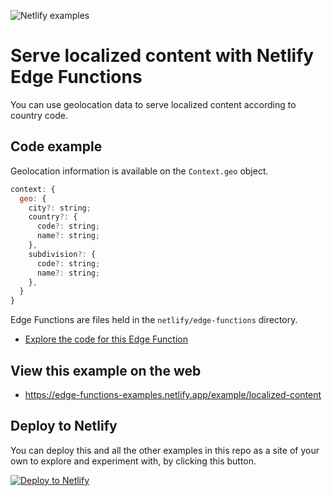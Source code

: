![Netlify examples](https://user-images.githubusercontent.com/5865/159468750-df1c2783-39b2-40da-9c0f-971f72a7ea3f.png)

# Serve localized content with Netlify Edge Functions

You can use geolocation data to serve localized content according to country code.

## Code example

Geolocation information is available on the `Context.geo` object.

```javascript
context: {
  geo: {
    city?: string;
    country?: {
      code?: string;
      name?: string;
    },
    subdivision?: {
      code?: string;
      name?: string;
    },
  }
}
```

Edge Functions are files held in the `netlify/edge-functions` directory.

- [Explore the code for this Edge Function](../../netlify/edge-functions/localized-content)

## View this example on the web

- https://edge-functions-examples.netlify.app/example/localized-content

## Deploy to Netlify

You can deploy this and all the other examples in this repo as a site of your own to explore and experiment with, by
clicking this button.

[![Deploy to Netlify](https://www.netlify.com/img/deploy/button.svg)](https://app.netlify.com/start/deploy?repository=https://github.com/netlify/edge-functions-examples)
